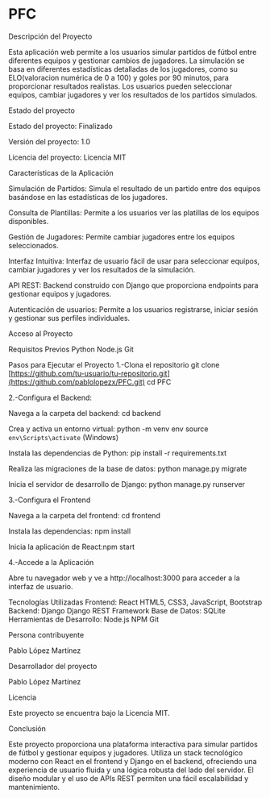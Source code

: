 # PFC
Descripción del Proyecto

Esta aplicación web permite a los usuarios simular partidos de fútbol entre diferentes equipos y gestionar cambios de jugadores. La simulación se basa en diferentes estadísticas detalladas de los jugadores, como su ELO(valoracion numérica de 0 a 100) y goles por 90 minutos, para proporcionar resultados realistas. Los usuarios pueden seleccionar equipos, cambiar jugadores y ver los resultados de los partidos simulados.

Estado del proyecto

Estado del proyecto: Finalizado

Versión del proyecto: 1.0

Licencia del proyecto: Licencia MIT

Características de la Aplicación

Simulación de Partidos: Simula el resultado de un partido entre dos equipos basándose en las estadísticas de los jugadores.

Consulta de Plantillas: Permite a los usuarios ver las platillas de los equipos disponibles.

Gestión de Jugadores: Permite cambiar jugadores entre los equipos seleccionados.

Interfaz Intuitiva: Interfaz de usuario fácil de usar para seleccionar equipos, cambiar jugadores y ver los resultados de la simulación.

API REST: Backend construido con Django que proporciona endpoints para gestionar equipos y jugadores.

Autenticación de usuarios: Permite a los usuarios registrarse, iniciar sesión y gestionar sus perfiles individuales.

Acceso al Proyecto

Requisitos Previos
Python
Node.js
Git

Pasos para Ejecutar el Proyecto
1.-Clona el repositorio
  git clone [https://github.com/tu-usuario/tu-repositorio.git](https://github.com/pablolopezx/PFC.git)
  cd PFC
  
2.-Configura el Backend:

Navega a la carpeta del backend: cd backend

Crea y activa un entorno virtual: python -m venv env
                                  source `env\Scripts\activate` (Windows)
                                  
Instala las dependencias de Python: pip install -r requirements.txt

Realiza las migraciones de la base de datos: python manage.py migrate

Inicia el servidor de desarrollo de Django: python manage.py runserver

3.-Configura el Frontend

Navega a la carpeta del frontend: cd frontend

Instala las dependencias: npm install

Inicia la aplicación de React:npm start

4.-Accede a la Aplicación

Abre tu navegador web y ve a http://localhost:3000 para acceder a la interfaz de usuario.


Tecnologías Utilizadas
Frontend:
React
HTML5, CSS3, JavaScript, Bootstrap
Backend:
Django
Django REST Framework
Base de Datos:
SQLite
Herramientas de Desarrollo:
Node.js
NPM
Git

Persona contribuyente

Pablo López Martínez

Desarrollador del proyecto

Pablo López Martínez

Licencia

Este proyecto se encuentra bajo la Licencia MIT.

Conclusión

Este proyecto proporciona una plataforma interactiva para simular partidos de fútbol y gestionar equipos y jugadores. Utiliza un stack tecnológico moderno con React en el frontend y Django en el backend, ofreciendo una experiencia de usuario fluida y una lógica robusta del lado del servidor. El diseño modular y el uso de APIs REST permiten una fácil escalabilidad y mantenimiento. 
